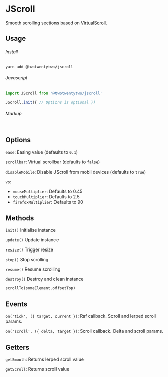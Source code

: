 # JScroll

Smooth scrolling sections based on <a href="http://www.everyday3d.com/blog/index.php/2014/08/18/smooth-scrolling-with-virtualscroll/">VirtualScroll</a>.

## Usage

###### Install
`yarn add @twotwentytwo/jscroll`

###### Javascript
```Javascript
import JScroll from '@twotwentytwo/jscroll'

JScroll.init({ // Options is optional })
```
###### Markup
```HTML
```

## Options
`ease`: Easing value (defaults to `0.1`)

`scrollbar`: Virtual scrollbar (defaults to `false`)

`disableMobile`: Disable JScroll from mobil devices (defaults to `true`)

`vs`:
  - `mouseMultiplier`: Defaults to 0.45
  - `touchMultiplier`: Defaults to 2.5
  - `firefoxMultiplier`: Defaults to 90
  
## Methods
`init()` Initialise instance

`update()` Update instance

`resize()` Trigger resize

`stop()` Stop scrolling

`resume()` Resume scrolling

`destroy()` Destroy and clean instance

`scrollTo(someElement.offsetTop)`

## Events

`on('tick', ({ target, current })`: Raf callback. Scroll and lerped scroll params.

`on('scroll', ({ delta, target })`: Scroll callback. Delta and scroll params.

## Getters
`getSmooth`: Returns lerped scroll value

`getScroll`: Returns scroll value

